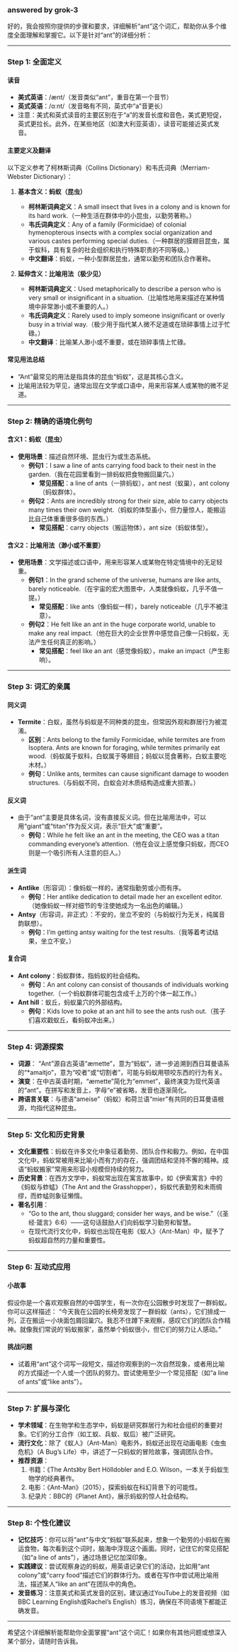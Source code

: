 ### answered by grok-3
好的，我会按照你提供的步骤和要求，详细解析“ant”这个词汇，帮助你从多个维度全面理解和掌握它。以下是针对“ant”的详细分析：

---

### Step 1: 全面定义

#### 读音
- **美式英语**：/ænt/（发音类似“ant”，重音在第一个音节）
- **英式英语**：/ɑːnt/（发音略有不同，英式中“a”音更长）
- 注意：美式和英式读音的主要区别在于“a”的发音长度和音色，美式更短促，英式更拉长。此外，在某些地区（如澳大利亚英语），读音可能接近英式发音。

#### 主要定义及翻译
以下定义参考了柯林斯词典（Collins Dictionary）和韦氏词典（Merriam-Webster Dictionary）：

1. **基本含义：蚂蚁（昆虫）**
   - **柯林斯词典定义**：A small insect that lives in a colony and is known for its hard work.（一种生活在群体中的小昆虫，以勤劳著称。）
   - **韦氏词典定义**：Any of a family (Formicidae) of colonial hymenopterous insects with a complex social organization and various castes performing special duties.（一种群居的膜翅目昆虫，属于蚁科，具有复杂的社会组织和执行特殊职责的不同等级。）
   - **中文翻译**：蚂蚁，一种小型群居昆虫，通常以勤劳和团队合作著称。

2. **延伸含义：比喻用法（极少见）**
   - **柯林斯词典定义**：Used metaphorically to describe a person who is very small or insignificant in a situation.（比喻性地用来描述在某种情境中非常渺小或不重要的人。）
   - **韦氏词典定义**：Rarely used to imply someone insignificant or overly busy in a trivial way.（极少用于指代某人微不足道或在琐碎事情上过于忙碌。）
   - **中文翻译**：比喻某人渺小或不重要，或在琐碎事情上忙碌。

#### 常见用法总结
- “Ant”最常见的用法是指具体的昆虫“蚂蚁”，这是其核心含义。
- 比喻用法较为罕见，通常出现在文学或口语中，用来形容某人或某物的微不足道。

---

### Step 2: 精确的语境化例句

#### 含义1：蚂蚁（昆虫）
- **使用场景**：描述自然环境、昆虫行为或生态系统。
  - **例句1**：I saw a line of ants carrying food back to their nest in the garden.（我在花园里看到一排蚂蚁把食物搬回巢穴。）
    - **常见搭配**：a line of ants（一排蚂蚁），ant nest（蚁巢），ant colony（蚂蚁群体）。
  - **例句2**：Ants are incredibly strong for their size, able to carry objects many times their own weight.（蚂蚁的体型虽小，但力量惊人，能搬运比自己体重重很多倍的东西。）
    - **常见搭配**：carry objects（搬运物体），ant size（蚂蚁体型）。

#### 含义2：比喻用法（渺小或不重要）
- **使用场景**：文学描述或口语中，用来形容某人或某物在特定情境中的无足轻重。
  - **例句1**：In the grand scheme of the universe, humans are like ants, barely noticeable.（在宇宙的宏大图景中，人类就像蚂蚁，几乎不值一提。）
    - **常见搭配**：like ants（像蚂蚁一样），barely noticeable（几乎不被注意）。
  - **例句2**：He felt like an ant in the huge corporate world, unable to make any real impact.（他在巨大的企业世界中感觉自己像一只蚂蚁，无法产生任何真正的影响。）
    - **常见搭配**：feel like an ant（感觉像蚂蚁），make an impact（产生影响）。

---

### Step 3: 词汇的亲属

#### 同义词
- **Termite**：白蚁，虽然与蚂蚁是不同种类的昆虫，但常因外观和群居行为被混淆。
  - **区别**：Ants belong to the family Formicidae, while termites are from Isoptera. Ants are known for foraging, while termites primarily eat wood.（蚂蚁属于蚁科，白蚁属于等翅目；蚂蚁以觅食著称，白蚁主要吃木材。）
  - **例句**：Unlike ants, termites can cause significant damage to wooden structures.（与蚂蚁不同，白蚁会对木质结构造成重大损害。）

#### 反义词
- 由于“ant”主要是具体名词，没有直接反义词。但在比喻用法中，可以用“giant”或“titan”作为反义词，表示“巨大”或“重要”。
  - **例句**：While he felt like an ant in the meeting, the CEO was a titan commanding everyone’s attention.（他在会议上感觉像只蚂蚁，而CEO则是一个吸引所有人注意的巨人。）

#### 派生词
- **Antlike**（形容词）：像蚂蚁一样的，通常指勤劳或小而有序。
  - **例句**：Her antlike dedication to detail made her an excellent editor.（她像蚂蚁一样对细节的专注使她成为一名出色的编辑。）
- **Antsy**（形容词，非正式）：不安的，坐立不安的（与蚂蚁行为无关，纯属音韵联想）。
  - **例句**：I’m getting antsy waiting for the test results.（我等着考试结果，坐立不安。）

#### 复合词
- **Ant colony**：蚂蚁群体，指蚂蚁的社会结构。
  - **例句**：An ant colony can consist of thousands of individuals working together.（一个蚂蚁群体可能包含成千上万的个体一起工作。）
- **Ant hill**：蚁丘，蚂蚁巢穴的外部结构。
  - **例句**：Kids love to poke at an ant hill to see the ants rush out.（孩子们喜欢戳蚁丘，看蚂蚁冲出来。）

---

### Step 4: 词源探索

- **词源**： “Ant”源自古英语“æmette”，意为“蚂蚁”，进一步追溯到西日耳曼语系的“*amaitjo”，意为“咬者”或“切割者”，可能与蚂蚁用颚咬东西的行为有关。
- **演变**：在中古英语时期，“æmette”简化为“emmet”，最终演变为现代英语的“ant”。在拼写和发音上，字母“e”被省略，发音也逐渐简化。
- **跨语言关联**：与德语“ameise”（蚂蚁）和荷兰语“mier”有共同的日耳曼语根源，均指代这种昆虫。

---

### Step 5: 文化和历史背景

- **文化重要性**：蚂蚁在许多文化中象征着勤劳、团队合作和毅力。例如，在中国文化中，蚂蚁常被用来比喻小而有力的存在，强调团结和坚持不懈的精神。成语“蚂蚁搬家”常用来形容小规模但持续的努力。
- **历史背景**：在西方文学中，蚂蚁常出现在寓言故事中，如《伊索寓言》中的《蚂蚁与蚱蜢》（The Ant and the Grasshopper），蚂蚁代表勤劳和未雨绸缪，而蚱蜢则象征懒惰。
- **著名引用**：
  - “Go to the ant, thou sluggard; consider her ways, and be wise.”（《圣经·箴言》6:6）——这句话鼓励人们向蚂蚁学习勤劳和智慧。
  - 在现代流行文化中，蚂蚁也出现在电影《蚁人》（Ant-Man）中，赋予了蚂蚁超自然的力量和重要性。

---

### Step 6: 互动式应用

#### 小故事
假设你是一个喜欢观察自然的中国学生，有一次你在公园散步时发现了一群蚂蚁。你可以这样描述：
“今天我在公园的长椅旁发现了一群蚂蚁（ants），它们排成一列，正在搬运一小块面包屑回巢穴。我忍不住蹲下来观察，感叹它们的团队合作精神。就像我们常说的‘蚂蚁搬家’，虽然单个蚂蚁很小，但它们的努力让人感动。”

#### 挑战问题
- 试着用“ant”这个词写一段短文，描述你观察到的一次自然现象，或者用比喻的方式描述一个人或一个团队的努力。尝试使用至少一个常见搭配（如“a line of ants”或“like ants”）。

---

### Step 7: 扩展与深化

- **学术领域**：在生物学和生态学中，蚂蚁是研究群居行为和社会组织的重要对象。它们的分工合作（如工蚁、兵蚁、蚁后）被广泛研究。
- **流行文化**：除了《蚁人》（Ant-Man）电影外，蚂蚁还出现在动画电影《虫虫危机》（A Bug’s Life）中，讲述了一只蚂蚁的冒险故事，强调团队合作。
- **推荐资源**：
  1. 书籍：《The Ants》by Bert Hölldobler and E.O. Wilson，一本关于蚂蚁生物学的经典著作。
  2. 电影：《Ant-Man》（2015），探索蚂蚁在科幻背景下的可能性。
  3. 纪录片：BBC的《Planet Ant》，展示蚂蚁的惊人社会结构。

---

### Step 8: 个性化建议

- **记忆技巧**：你可以将“ant”与中文“蚂蚁”联系起来，想象一个勤劳的小蚂蚁在搬运食物，每次看到这个词时，脑海中浮现这个画面。同时，记住它的常见搭配（如“a line of ants”），通过场景记忆加深印象。
- **实践建议**：尝试观察身边的蚂蚁，用英语记录它们的活动，比如用“ant colony”或“carry food”描述它们的群体行为。或者在写作中尝试用比喻用法，描述某人“like an ant”在团队中的角色。
- **发音练习**：注意美式和英式发音的区别，建议通过YouTube上的发音视频（如BBC Learning English或Rachel’s English）练习，确保在不同语境下都能正确发音。

---

希望这个详细解析能帮助你全面掌握“ant”这个词汇！如果你有其他问题或想深入某个部分，请随时告诉我。